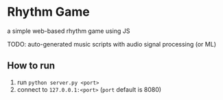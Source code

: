 # Rhythm Game

a simple web-based rhythm game using JS

TODO: auto-generated music scripts with audio signal processing (or ML)

## How to run
1. run `python server.py <port>` 
2. connect to `127.0.0.1:<port>` (`port` default is 8080)